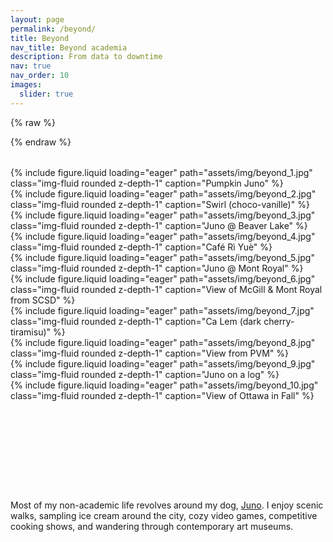 ```yaml
---
layout: page
permalink: /beyond/
title: Beyond
nav_title: Beyond academia
description: From data to downtime
nav: true
nav_order: 10
images:
  slider: true
---
```



{% raw %}
<style>
  swiper-container {
    display: block;
    width: 100%;
    height: 500px;
    margin: 2rem auto;
  }

  swiper-slide {
    display: flex;
    align-items: center;
    justify-content: center;
  }

  .swiper-slide img {
    max-width: 100%;
    max-height: 100%;
    object-fit: cover;
    border-radius: 8px;
  }
</style>
{% endraw %}


<swiper-container slides-per-view="3" keyboard="true" navigation="true" pagination="true" pagination-clickable="true" pagination-dynamic-bullets="true" loop="true">
  <swiper-slide>
      {% include figure.liquid loading="eager" path="assets/img/beyond_1.jpg" class="img-fluid rounded z-depth-1" caption="Pumpkin Juno" %} 
  </swiper-slide>
  <swiper-slide>
      {% include figure.liquid loading="eager" path="assets/img/beyond_2.jpg" class="img-fluid rounded z-depth-1" caption="Swirl (choco-vanille)" %}
  </swiper-slide>
  <swiper-slide>
      {% include figure.liquid loading="eager" path="assets/img/beyond_3.jpg" class="img-fluid rounded z-depth-1" caption="Juno @ Beaver Lake" %}
  </swiper-slide>
  <swiper-slide>
      {% include figure.liquid loading="eager" path="assets/img/beyond_4.jpg" class="img-fluid rounded z-depth-1" caption="Café Rì Yuè" %}
  </swiper-slide>
  <swiper-slide>
      {% include figure.liquid loading="eager" path="assets/img/beyond_5.jpg" class="img-fluid rounded z-depth-1" caption="Juno @ Mont Royal" %}
  </swiper-slide>
  <swiper-slide>
      {% include figure.liquid loading="eager" path="assets/img/beyond_6.jpg" class="img-fluid rounded z-depth-1" caption="View of McGill & Mont Royal from SCSD" %}
  </swiper-slide>
  <swiper-slide>
      {% include figure.liquid loading="eager" path="assets/img/beyond_7.jpg" class="img-fluid rounded z-depth-1" caption="Ca Lem (dark cherry-tiramisu)" %}
  </swiper-slide>
  <swiper-slide>
      {% include figure.liquid loading="eager" path="assets/img/beyond_8.jpg" class="img-fluid rounded z-depth-1" caption="View from PVM" %}
  </swiper-slide>
  <swiper-slide>
      {% include figure.liquid loading="eager" path="assets/img/beyond_9.jpg" class="img-fluid rounded z-depth-1" caption="Juno on a log" %}
  </swiper-slide>
  <swiper-slide>
      {% include figure.liquid loading="eager" path="assets/img/beyond_10.jpg" class="img-fluid rounded z-depth-1" caption="View of Ottawa in Fall" %}
  </swiper-slide>
</swiper-container>

Most of my non-academic life revolves around my dog, [Juno](https://www.instagram.com/juno_the_dawg/). I enjoy scenic walks, sampling ice cream around the city, cozy video games, competitive cooking shows, and wandering through contemporary art museums.
